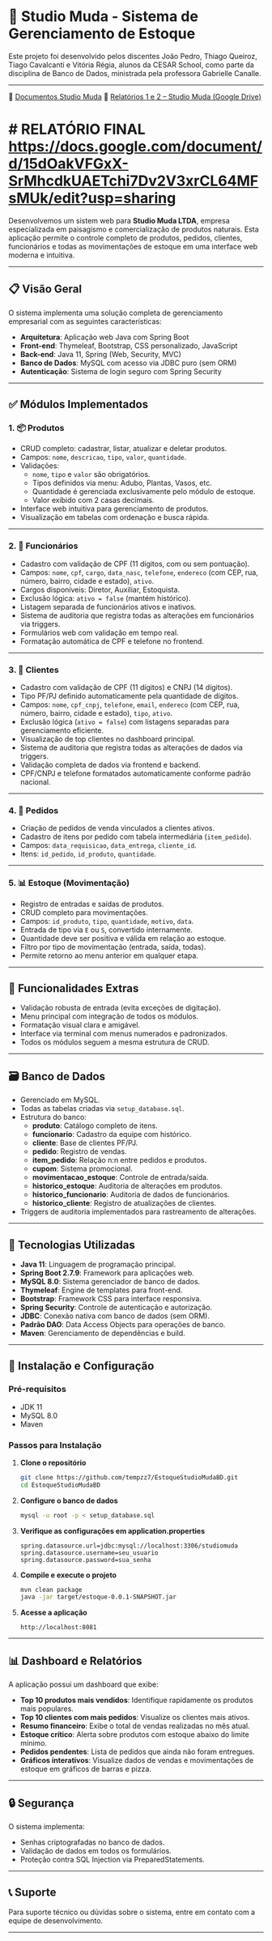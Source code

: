 # 🌿 Studio Muda - Sistema de Gerenciamento de Estoque

Este projeto foi desenvolvido pelos discentes João Pedro, Thiago Queiroz, Tiago Cavalcanti e Vitória Régia, alunos da CESAR School, como parte da disciplina de Banco de Dados, ministrada pela professora Gabrielle Canalle.

---

📁 [Documentos Studio Muda](https://drive.google.com/drive/u/0/folders/1qwyT-uzrC67BZYqoUOrW95nYa3ip0eBV)
📁 [Relatórios 1 e 2 – Studio Muda (Google Drive)](https://drive.google.com/drive/u/0/folders/1qwyT-uzrC67BZYqoUOrW95nYa3ip0eBV)
# # RELATÓRIO FINAL https://docs.google.com/document/d/15dOakVFGxX-SrMhcdkUAETchi7Dv2V3xrCL64MFsMUk/edit?usp=sharing

Desenvolvemos um sistem web para **Studio Muda LTDA**, empresa especializada em paisagismo e comercialização de produtos naturais. Esta aplicação permite o controle completo de produtos, pedidos, clientes, funcionários e todas as movimentações de estoque em uma interface web moderna e intuitiva.

---

## 📋 Visão Geral

O sistema implementa uma solução completa de gerenciamento empresarial com as seguintes características:

- **Arquitetura**: Aplicação web Java com Spring Boot
- **Front-end**: Thymeleaf, Bootstrap, CSS personalizado, JavaScript
- **Back-end**: Java 11, Spring (Web, Security, MVC)
- **Banco de Dados**: MySQL com acesso via JDBC puro (sem ORM)
- **Autenticação**: Sistema de login seguro com Spring Security

---

## ✅ Módulos Implementados

### 1. 📦 Produtos
- CRUD completo: cadastrar, listar, atualizar e deletar produtos.
- Campos: `nome`, `descricao`, `tipo`, `valor`, `quantidade`.
- Validações:
    - `nome`, `tipo` e `valor` são obrigatórios.
    - Tipos definidos via menu: Adubo, Plantas, Vasos, etc.
    - Quantidade é gerenciada exclusivamente pelo módulo de estoque.
    - Valor exibido com 2 casas decimais.
- Interface web intuitiva para gerenciamento de produtos.
- Visualização em tabelas com ordenação e busca rápida.

---

### 2. 👤 Funcionários
- Cadastro com validação de CPF (11 dígitos, com ou sem pontuação).
- Campos: `nome`, `cpf`, `cargo`, `data_nasc`, `telefone`, `endereco` (com CEP, rua, número, bairro, cidade e estado), `ativo`.
- Cargos disponíveis: Diretor, Auxiliar, Estoquista.
- Exclusão lógica: `ativo = false` (mantém histórico).
- Listagem separada de funcionários ativos e inativos.
- Sistema de auditoria que registra todas as alterações em funcionários via triggers.
- Formulários web com validação em tempo real.
- Formatação automática de CPF e telefone no frontend.

---

### 3. 🧍 Clientes
- Cadastro com validação de CPF (11 dígitos) e CNPJ (14 dígitos).
- Tipo PF/PJ definido automaticamente pela quantidade de dígitos.
- Campos: `nome`, `cpf_cnpj`, `telefone`, `email`, `endereco` (com CEP, rua, número, bairro, cidade e estado), `tipo`, `ativo`.
- Exclusão lógica (`ativo = false`) com listagens separadas para gerenciamento eficiente.
- Visualização de top clientes no dashboard principal.
- Sistema de auditoria que registra todas as alterações de dados via triggers.
- Validação completa de dados via frontend e backend.
- CPF/CNPJ e telefone formatados automaticamente conforme padrão nacional.

---

### 4. 🧾 Pedidos
- Criação de pedidos de venda vinculados a clientes ativos.
- Cadastro de itens por pedido com tabela intermediária (`item_pedido`).
- Campos: `data_requisicao`, `data_entrega`, `cliente_id`.
- Itens: `id_pedido`, `id_produto`, `quantidade`.

---

### 5. 📊 Estoque (Movimentação)
- Registro de entradas e saídas de produtos.
- CRUD completo para movimentações.
- Campos: `id_produto`, `tipo`, `quantidade`, `motivo`, `data`.
- Entrada de tipo via `E` ou `S`, convertido internamente.
- Quantidade deve ser positiva e válida em relação ao estoque.
- Filtro por tipo de movimentação (entrada, saída, todas).
- Permite retorno ao menu anterior em qualquer etapa.

---

## 🧠 Funcionalidades Extras

- Validação robusta de entrada (evita exceções de digitação).
- Menu principal com integração de todos os módulos.
- Formatação visual clara e amigável.
- Interface via terminal com menus numerados e padronizados.
- Todos os módulos seguem a mesma estrutura de CRUD.

---

## 🗃️ Banco de Dados

- Gerenciado em MySQL.
- Todas as tabelas criadas via `setup_database.sql`.
- Estrutura do banco:
  - **produto**: Catálogo completo de itens.
  - **funcionario**: Cadastro da equipe com histórico.
  - **cliente**: Base de clientes PF/PJ.
  - **pedido**: Registro de vendas.
  - **item_pedido**: Relação n:n entre pedidos e produtos.
  - **cupom**: Sistema promocional.
  - **movimentacao_estoque**: Controle de entrada/saída.
  - **historico_estoque**: Auditoria de alterações em produtos.
  - **historico_funcionario**: Auditoria de dados de funcionários.
  - **historico_cliente**: Registro de atualizações de clientes.
- Triggers de auditoria implementados para rastreamento de alterações.

---

## 🚀 Tecnologias Utilizadas

- **Java 11**: Linguagem de programação principal.
- **Spring Boot 2.7.9**: Framework para aplicações web.
- **MySQL 8.0**: Sistema gerenciador de banco de dados.
- **Thymeleaf**: Engine de templates para front-end.
- **Bootstrap**: Framework CSS para interface responsiva.
- **Spring Security**: Controle de autenticação e autorização.
- **JDBC**: Conexão nativa com banco de dados (sem ORM).
- **Padrão DAO**: Data Access Objects para operações de banco.
- **Maven**: Gerenciamento de dependências e build.

---

## 🔧 Instalação e Configuração

### Pré-requisitos

- JDK 11
- MySQL 8.0
- Maven

### Passos para Instalação

1. **Clone o repositório**
   ```bash
   git clone https://github.com/tempzz7/EstoqueStudioMudaBD.git
   cd EstoqueStudioMudaBD
   ```

2. **Configure o banco de dados**
   ```bash
   mysql -u root -p < setup_database.sql
   ```

3. **Verifique as configurações em application.properties**
   ```properties
   spring.datasource.url=jdbc:mysql://localhost:3306/studiomuda
   spring.datasource.username=seu_usuario
   spring.datasource.password=sua_senha
   ```

4. **Compile e execute o projeto**
   ```bash
   mvn clean package
   java -jar target/estoque-0.0.1-SNAPSHOT.jar
   ```

5. **Acesse a aplicação**
   ```
   http://localhost:8081
   ```

---

## 📊 Dashboard e Relatórios

A aplicação possui um dashboard que exibe:

- **Top 10 produtos mais vendidos**: Identifique rapidamente os produtos mais populares.
- **Top 10 clientes com mais pedidos**: Visualize os clientes mais ativos.
- **Resumo financeiro**: Exibe o total de vendas realizadas no mês atual.
- **Estoque crítico**: Alerta sobre produtos com estoque abaixo do limite mínimo.
- **Pedidos pendentes**: Lista de pedidos que ainda não foram entregues.
- **Gráficos interativos**: Visualize dados de vendas e movimentações de estoque em gráficos de barras e pizza.

---

## 🔒 Segurança

O sistema implementa:

- Senhas criptografadas no banco de dados.
- Validação de dados em todos os formulários.
- Proteção contra SQL Injection via PreparedStatements.

---

## 📞 Suporte

Para suporte técnico ou dúvidas sobre o sistema, entre em contato com a equipe de desenvolvimento.

---

